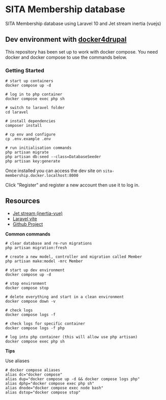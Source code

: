 # SITA Membership database

SITA Membership database using Laravel 10 and Jet stream inertia (vuejs)

## Dev environment with [docker4drupal](https://github.com/wodby/docker4drupal/releases)

This repository has been set up to work with docker compose. You need docker
and docker compose to use the commands below.

### Getting Started

```
# start up containers
docker compose up -d

# log in to php container
docker compose exec php sh

# switch to laravel folder
cd laravel

# install dependencies
composer install

# cp env and configure
cp .env.example .env

# run initialisation commands
php artisan migrate
php artisan db:seed --class=DatabaseSeeder
php artisan key:generate
```

Once installed you can access the dev site on
`sita-membership.docker.localhost:8000`

Click "Register" and register a new account then use it to log in.

## Resources

* [Jet stream (inertia-vue)](https://jetstream.laravel.com/2.x/introduction.html#inertia-vue)
* [Laravel vite](https://laravel.com/docs/10.x/vite)
* [Github Project](https://github.com/orgs/sita-samoa/projects/1)

**Common commands**

```
# clear database and re-run migrations
php artisan migration:fresh

# create a new model, controller and migration called Member
php artisan make:model -mrc Member

# start up dev environment
docker compose up -d

# stop environment
docker compose stop

# delete everything and start in a clean environment
docker compose down -v

# check logs
docker compose logs -f

# check logs for specific container
docker compose logs -f php

# log into php container (this will allow use php artisan)
docker compose exec php sh
```

**Tips**

Use aliases

```
# docker compose aliases
alias dc="docker compose"
alias dup="docker compose up -d && docker compose logs php"
alias dphp="docker compose exec php sh"
alias dnode="docker compose exec node bash"
alias dstop="docker compose stop"
```
